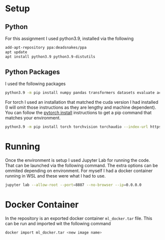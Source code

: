 # Setup
## Python
For this assignment I used python3.9, installed via the following
```bash
add-apt-repository ppa:deadsnakes/ppa
apt update
apt install python3.9 python3.9-distutils
```
## Python Packages
I used the following packages

```bash
python3.9 -m pip install numpy pandas transformers datasets evaluate accelerate jupyterlab
```
For torch I used an installation that matched the cuda version I had installed (I will omit those instructions as they are lengthy and machine dependent). You can follow
the [pytorch install](https://pytorch.org/get-started/locally/) instructions to get a pip command that matches your environment.
```bash
python3.9 -m pip install torch torchvision torchaudio --index-url https://download.pytorch.org/whl/cu126
```

# Running
Once the environment is setup I used Jupyter Lab for running the code. That can be launched via the following command. The extra options can be ommited depending on environment.
For myself I had a docker container running in WSL and these were what I had to use. 
```bash
jupyter lab --allow-root --port=8887 --no-browser --ip=0.0.0.0
```


# Docker Container
In the repository is an exported docker container `ml_docker.tar` file. This can be run and imported wit the following command
```bash
docker import ml_docker.tar <new image name>
```
